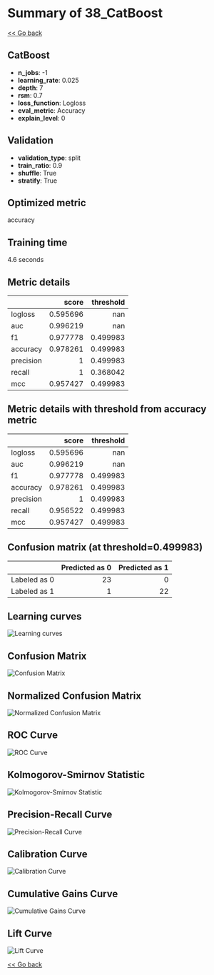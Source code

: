 # Summary of 38_CatBoost

[<< Go back](../README.md)


## CatBoost
- **n_jobs**: -1
- **learning_rate**: 0.025
- **depth**: 7
- **rsm**: 0.7
- **loss_function**: Logloss
- **eval_metric**: Accuracy
- **explain_level**: 0

## Validation
 - **validation_type**: split
 - **train_ratio**: 0.9
 - **shuffle**: True
 - **stratify**: True

## Optimized metric
accuracy

## Training time

4.6 seconds

## Metric details
|           |    score |   threshold |
|:----------|---------:|------------:|
| logloss   | 0.595696 |  nan        |
| auc       | 0.996219 |  nan        |
| f1        | 0.977778 |    0.499983 |
| accuracy  | 0.978261 |    0.499983 |
| precision | 1        |    0.499983 |
| recall    | 1        |    0.368042 |
| mcc       | 0.957427 |    0.499983 |


## Metric details with threshold from accuracy metric
|           |    score |   threshold |
|:----------|---------:|------------:|
| logloss   | 0.595696 |  nan        |
| auc       | 0.996219 |  nan        |
| f1        | 0.977778 |    0.499983 |
| accuracy  | 0.978261 |    0.499983 |
| precision | 1        |    0.499983 |
| recall    | 0.956522 |    0.499983 |
| mcc       | 0.957427 |    0.499983 |


## Confusion matrix (at threshold=0.499983)
|              |   Predicted as 0 |   Predicted as 1 |
|:-------------|-----------------:|-----------------:|
| Labeled as 0 |               23 |                0 |
| Labeled as 1 |                1 |               22 |

## Learning curves
![Learning curves](learning_curves.png)
## Confusion Matrix

![Confusion Matrix](confusion_matrix.png)


## Normalized Confusion Matrix

![Normalized Confusion Matrix](confusion_matrix_normalized.png)


## ROC Curve

![ROC Curve](roc_curve.png)


## Kolmogorov-Smirnov Statistic

![Kolmogorov-Smirnov Statistic](ks_statistic.png)


## Precision-Recall Curve

![Precision-Recall Curve](precision_recall_curve.png)


## Calibration Curve

![Calibration Curve](calibration_curve_curve.png)


## Cumulative Gains Curve

![Cumulative Gains Curve](cumulative_gains_curve.png)


## Lift Curve

![Lift Curve](lift_curve.png)



[<< Go back](../README.md)
